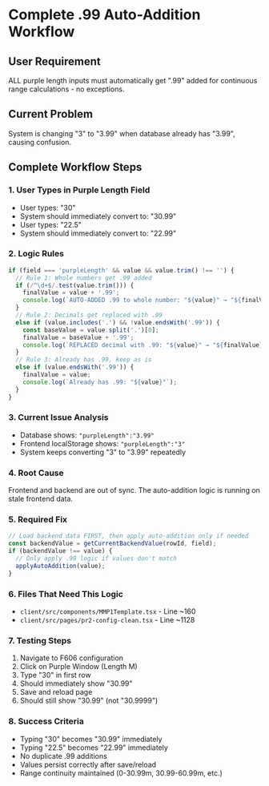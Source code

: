 # Complete .99 Auto-Addition Workflow

## User Requirement
ALL purple length inputs must automatically get ".99" added for continuous range calculations - no exceptions.

## Current Problem
System is changing "3" to "3.99" when database already has "3.99", causing confusion.

## Complete Workflow Steps

### 1. User Types in Purple Length Field
- User types: "30"
- System should immediately convert to: "30.99"
- User types: "22.5" 
- System should immediately convert to: "22.99"

### 2. Logic Rules
```javascript
if (field === 'purpleLength' && value && value.trim() !== '') {
  // Rule 1: Whole numbers get .99 added
  if (/^\d+$/.test(value.trim())) {
    finalValue = value + '.99';
    console.log(`AUTO-ADDED .99 to whole number: "${value}" → "${finalValue}"`);
  }
  // Rule 2: Decimals get replaced with .99  
  else if (value.includes('.') && !value.endsWith('.99')) {
    const baseValue = value.split('.')[0];
    finalValue = baseValue + '.99';
    console.log(`REPLACED decimal with .99: "${value}" → "${finalValue}"`);
  }
  // Rule 3: Already has .99, keep as is
  else if (value.endsWith('.99')) {
    finalValue = value;
    console.log(`Already has .99: "${value}"`);
  }
}
```

### 3. Current Issue Analysis
- Database shows: `"purpleLength":"3.99"`
- Frontend localStorage shows: `"purpleLength":"3"`
- System keeps converting "3" to "3.99" repeatedly

### 4. Root Cause
Frontend and backend are out of sync. The auto-addition logic is running on stale frontend data.

### 5. Required Fix
```javascript
// Load backend data FIRST, then apply auto-addition only if needed
const backendValue = getCurrentBackendValue(rowId, field);
if (backendValue !== value) {
  // Only apply .99 logic if values don't match
  applyAutoAddition(value);
}
```

### 6. Files That Need This Logic
- `client/src/components/MMP1Template.tsx` - Line ~160
- `client/src/pages/pr2-config-clean.tsx` - Line ~1128

### 7. Testing Steps
1. Navigate to F606 configuration
2. Click on Purple Window (Length M)
3. Type "30" in first row
4. Should immediately show "30.99"
5. Save and reload page
6. Should still show "30.99" (not "30.9999")

### 8. Success Criteria
- Typing "30" becomes "30.99" immediately
- Typing "22.5" becomes "22.99" immediately  
- No duplicate .99 additions
- Values persist correctly after save/reload
- Range continuity maintained (0-30.99m, 30.99-60.99m, etc.)